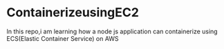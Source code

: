 # ContainerizeusingEC2
In this repo,i am learning how a node js application can containerize using ECS(Elastic Container Service) on AWS
